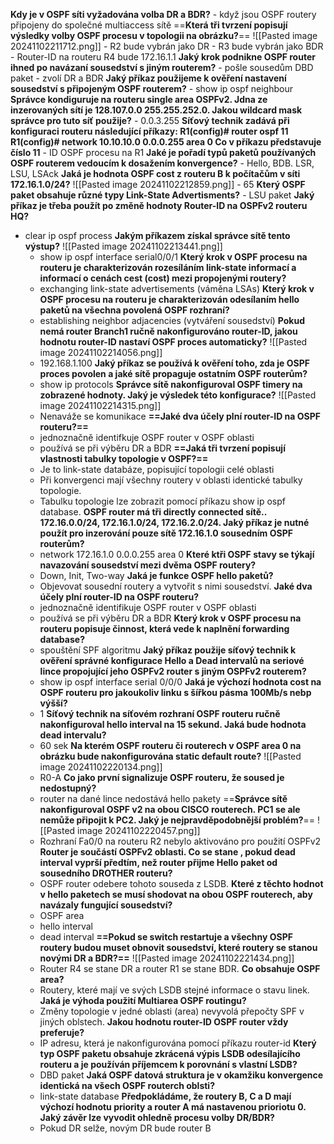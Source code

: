 **Kdy je v OSPF síti vyžadována volba DR a BDR?**
	- když jsou OSPF routery připojeny do společné multiaccess sítě
==**Která tři tvrzení popisují výsledky volby OSPF procesu v topologii na obrázku?**==
![[Pasted image 20241102211712.png]]
	- R2 bude vybrán jako DR
	- R3 bude vybrán jako BDR
	- Router-ID na routeru R4 bude 172.16.1.1
**Jaký krok podnikne OSPF router ihned po navázaní sousedství s jiným routerem?**
	- pošle sousedům DBD paket
	- zvolí DR a BDR
**Jaký příkaz použijeme k ověření nastavení sousedství s připojeným OSPF routerem?**
	- show ip ospf neighbour
**Správce kondiguruje na routeru single area OSPFv2. Jdna ze inzerovaných sítí je 128.107.0.0 255.255.252.0. Jakou wildcard mask správce pro tuto síť použije?**
	- 0.0.3.255
**Síťový technik zadává při konfiguraci routeru následující příkazy: R1(config)# router ospf 11 R1(config)# network 10.10.10.0 0.0.0.255 area 0 Co v příkazu představuje číslo 11**
	- ID OSPF procesu na R1
**Jaké je pořadí typů paketů používaných OSPF routerem vedoucím k dosažením konvergence?**
	- Hello, BDB. LSR, LSU, LSAck
**Jaká je hodnota OSPF cost z routeru B k počítačům v síti 172.16.1.0/24?**
![[Pasted image 20241102212859.png]]
	- 65
**Který OSPF paket obsahuje různé typy Link-State Advertisments?**
	- LSU paket
**Jaký příkaz je třeba použít po změně hodnoty Router-ID na OSPFv2 routeru HQ?**
- clear ip ospf process
**Jakým příkazem získal správce sítě tento výstup?**
![[Pasted image 20241102213441.png]]
	- show ip ospf interface serial0/0/1
**Který krok v OSPF procesu na routeru je charakterizován rozesíláním link-state informací a informací o cenách cest (cost) mezi propojenými routery?**
	- exchanging link-state advertisements (váměna LSAs)
**Který krok v OSPF procesu na routeru je charakterizován odesílaním hello paketů na všechna povolená OSPF rozhraní?**
	- establishing neighbor adjacencies (vytváření sousedství)
**Pokud nemá router Branch1 ručně nakonfigurováno router-ID, jakou hodnotu router-ID nastaví OSPF proces automaticky?**
![[Pasted image 20241102214056.png]]
	- 192.168.1.100
**Jaký příkaz se používá k ověření toho, zda je OSPF proces povolen a jaké sítě propaguje ostatním OSPF routerům?**
	- show ip protocols
**Správce sítě nakonfiguroval OSPF timery na zobrazené hodnoty. Jaký je výsledek této konfigurace?**
![[Pasted image 20241102214315.png]]
	- Nenaváže se komunikace
**==Jaké dva účely plní router-ID na OSPF routeru?==**
	- jednoznačně identifkuje OSPF router v OSPF oblasti
	- používá se při výběru DR a BDR
**==Jaká tři tvrzení popisují vlastnosti tabulky topologie v OSPF?==**
	- Je to link-state databáze, popisující topologii celé oblasti
	- Při konvergenci mají všechny routery v oblasti identické tabulky topologie.
	- Tabulku topologie lze zobrazit pomocí příkazu show ip ospf database.
**OSPF router má tři directly connected sítě.. 172.16.0.0/24, 172.16.1.0/24, 172.16.2.0/24. Jaký příkaz je nutné použít pro inzerování pouze sítě  172.16.1.0 sousedním OSPF routerům?**
	- network 172.16.1.0 0.0.0.255 area 0
**Které ktři OSPF stavy se týkají navazování sousedství mezi dvěma OSPF routery?**
	- Down, Init, Two-way
**Jaká je funkce OSPF hello paketů?**
	- Objevovat sousední routery a vytvořit s nimi sousedství.
**Jaké dva účely plní router-ID na OSPF routeru?**
	- jednoznačně identifikuje OSPF router v OSPF oblasti
	- používá se při výběru DR a BDR
**Který krok v OSPF procesu na routeru popisuje činnost, která vede k naplnění forwarding database?**
	- spouštění SPF algoritmu
**Jaký příkaz použije síťový technik k ověření správné konfigurace Hello a Dead intervalů na seriové lince propojující jeho OSPFv2 router s jiným OSPFv2 routerem?**
	- show ip ospf interface serial 0/0/0
**Jaká je výchozí hodnota cost na OSPF routeru pro jakoukoliv linku s šířkou pásma 100Mb/s nebp výšší?**
	- 1
**Síťový technik na síťovém rozhraní OSPF routeru ručně nakonfiguroval hello interval na 15 sekund. Jaká bude hodnota dead intervalu?**
	- 60 sek
**Na kterém OSPF routeru či routerech v OSPF area 0 na obrázku bude nakonfigurována static default route?**
![[Pasted image 20241102220134.png]]
	- R0-A
**Co jako první signalizuje OSPF routeru, že soused je nedostupný?**
	- router na dané lince nedostává hello pakety
==**Správce sítě nakonfiguroval OSPF v2 na obou CISCO routerech. PC1 se ale nemůže připojit k PC2. Jaký je nejpravděpodobnější problém?**==
![[Pasted image 20241102220457.png]]
	- Rozhraní Fa0/0 na routeru R2 nebylo aktivováno pro použití OSPFv2
**Router je součástí OSPFv2 oblasti. Co se stane , pokud dead interval vyprší předtím, než router přijme Hello paket od sousedního DROTHER routeru?**
	- OSPF router odebere tohoto souseda z LSDB.
**Které z těchto hodnot v hello paketech se musí shodovat na obou OSPF routerech, aby navázaly fungující sousedství?**
	- OSPF area
	- hello interval
	- dead interval
**==Pokud se switch restartuje a všechny OSPF routery budou muset obnovit sousedství, které routery se stanou novými DR a BDR?==**
![[Pasted image 20241102221434.png]]
	- Router R4 se stane DR a router R1 se stane BDR.
**Co obsahuje OSPF area?**
	- Routery, které mají ve svých LSDB stejné informace o stavu linek.
**Jaká je výhoda použití Multiarea OSPF routingu?**
	- Změny topologie v jedné oblasti (area) nevyvolá přepočty SPF v jiných oblstech.
**Jakou hodnotu router-ID OSPF router vždy preferuje?**
	- IP adresu, která je nakonfigurována pomocí příkazu router-id
**Který typ OSPF paketu obsahuje zkrácená výpis LSDB odesílajícího routeru a je používán příjemcem k porovnání s vlastní LSDB?**
	- DBD paket
**Jaká OSPF datová struktura je v okamžiku konvergence identická na všech OSPF routerch oblsti?**
	- link-state database
**Předpokládáme, že routery B, C a D mají výchozí hodnotu priority a router A má nastavenou prioriotu 0. Jaký závěr lze vyvodit ohledně procesu volby DR/BDR?**
	- Pokud DR selže, novým DR bude router B